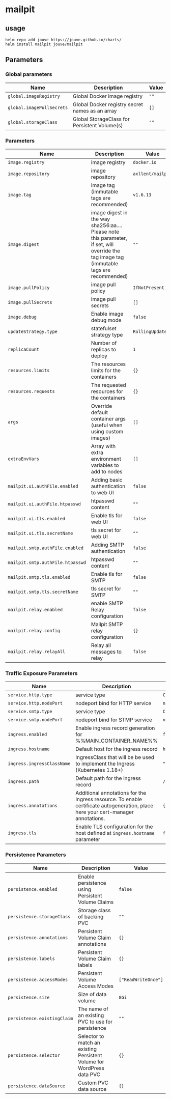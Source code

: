 # mailpit

## usage

```console
helm repo add jouve https://jouve.github.io/charts/
helm install mailpit jouve/mailpit
```

## Parameters

### Global parameters

| Name                      | Description                                     | Value |
| ------------------------- | ----------------------------------------------- | ----- |
| `global.imageRegistry`    | Global Docker image registry                    | `""`  |
| `global.imagePullSecrets` | Global Docker registry secret names as an array | `[]`  |
| `global.storageClass`     | Global StorageClass for Persistent Volume(s)    | `""`  |

### Parameters

| Name                             | Description                                                                                                                                | Value             |
| -------------------------------- | ------------------------------------------------------------------------------------------------------------------------------------------ | ----------------- |
| `image.registry`                 | image registry                                                                                                                             | `docker.io`       |
| `image.repository`               | image repository                                                                                                                           | `axllent/mailpit` |
| `image.tag`                      | image tag (immutable tags are recommended)                                                                                                 | `v1.6.13`         |
| `image.digest`                   | image digest in the way sha256:aa.... Please note this parameter, if set, will override the tag image tag (immutable tags are recommended) | `""`              |
| `image.pullPolicy`               | image pull policy                                                                                                                          | `IfNotPresent`    |
| `image.pullSecrets`              | image pull secrets                                                                                                                         | `[]`              |
| `image.debug`                    | Enable image debug mode                                                                                                                    | `false`           |
| `updateStrategy.type`            | statefulset strategy type                                                                                                                  | `RollingUpdate`   |
| `replicaCount`                   | Number of replicas to deploy                                                                                                               | `1`               |
| `resources.limits`               | The resources limits for the containers                                                                                                    | `{}`              |
| `resources.requests`             | The requested resources for the containers                                                                                                 | `{}`              |
| `args`                           | Override default container args (useful when using custom images)                                                                          | `[]`              |
| `extraEnvVars`                   | Array with extra environment variables to add to nodes                                                                                     | `[]`              |
| `mailpit.ui.authFile.enabled`    | Adding basic authentication to web UI                                                                                                      | `false`           |
| `mailpit.ui.authFile.htpasswd`   | htpasswd content                                                                                                                           | `""`              |
| `mailpit.ui.tls.enabled`         | Enable tls for web UI                                                                                                                      | `false`           |
| `mailpit.ui.tls.secretName`      | tls secret for web UI                                                                                                                      | `""`              |
| `mailpit.smtp.authFile.enabled`  | Adding SMTP authentication                                                                                                                 | `false`           |
| `mailpit.smtp.authFile.htpasswd` | htpasswd content                                                                                                                           | `""`              |
| `mailpit.smtp.tls.enabled`       | Enable tls for SMTP                                                                                                                        | `false`           |
| `mailpit.smtp.tls.secretName`    | tls secret for SMTP                                                                                                                        | `""`              |
| `mailpit.relay.enabled`          | enable SMTP Relay configuration                                                                                                            | `false`           |
| `mailpit.relay.config`           | Mailpit SMTP relay configuration                                                                                                           | `{}`              |
| `mailpit.relay.relayAll`         | Relay all messages to relay                                                                                                                | `false`           |

### Traffic Exposure Parameters

| Name                       | Description                                                                                                                      | Value            |
| -------------------------- | -------------------------------------------------------------------------------------------------------------------------------- | ---------------- |
| `service.http.type`        | service type                                                                                                                     | `ClusterIP`      |
| `service.http.nodePort`    | nodeport bind for HTTP service                                                                                                   | `nil`            |
| `service.smtp.type`        | service type                                                                                                                     | `ClusterIP`      |
| `service.smtp.nodePort`    | nodeport bind for STMP service                                                                                                   | `nil`            |
| `ingress.enabled`          | Enable ingress record generation for %%MAIN_CONTAINER_NAME%%                                                                     | `false`          |
| `ingress.hostname`         | Default host for the ingress record                                                                                              | `hostname.local` |
| `ingress.ingressClassName` | IngressClass that will be be used to implement the Ingress (Kubernetes 1.18+)                                                    | `""`             |
| `ingress.path`             | Default path for the ingress record                                                                                              | `/`              |
| `ingress.annotations`      | Additional annotations for the Ingress resource. To enable certificate autogeneration, place here your cert-manager annotations. | `{}`             |
| `ingress.tls`              | Enable TLS configuration for the host defined at `ingress.hostname` parameter                                                    | `false`          |

### Persistence Parameters

| Name                        | Description                                                            | Value               |
| --------------------------- | ---------------------------------------------------------------------- | ------------------- |
| `persistence.enabled`       | Enable persistence using Persistent Volume Claims                      | `false`             |
| `persistence.storageClass`  | Storage class of backing PVC                                           | `""`                |
| `persistence.annotations`   | Persistent Volume Claim annotations                                    | `{}`                |
| `persistence.labels`        | Persistent Volume Claim labels                                         | `{}`                |
| `persistence.accessModes`   | Persistent Volume Access Modes                                         | `["ReadWriteOnce"]` |
| `persistence.size`          | Size of data volume                                                    | `8Gi`               |
| `persistence.existingClaim` | The name of an existing PVC to use for persistence                     | `""`                |
| `persistence.selector`      | Selector to match an existing Persistent Volume for WordPress data PVC | `{}`                |
| `persistence.dataSource`    | Custom PVC data source                                                 | `{}`                |
